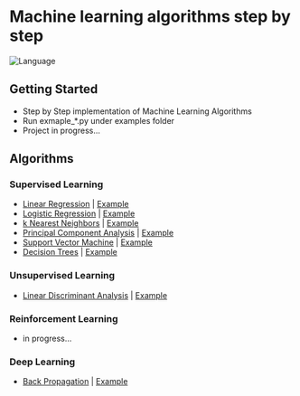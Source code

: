 # Machine learning algorithms step by step

![Language](https://img.shields.io/badge/language-Python3-blue.svg?style=flat)

## Getting Started
* Step by Step implementation of Machine Learning Algorithms
* Run exmaple_*.py under examples folder
* Project in progress...

## Algorithms
### Supervised Learning
* [Linear Regression](./ml/linear_regression/linear_regression.py) | [Example](./examples/example_lr.py)
* [Logistic Regression](./ml/logistic_regression/logistic_regression.py) | [Example](./examples/example_logit.py)
* [k Nearest Neighbors](./ml/k_nearest_neighbors/k_nearest_neighbors.py) | [Example](./examples/example_knn.py)
* [Principal Component Analysis](./ml/linear_discriminant_analysis/linear_discriminant_analysis.py) | [Example](./examples/example_lda.py)
* [Support Vector Machine](./ml/support_vector_machine/support_vector_machine.py) | [Example](./examples/example_svm.py)
* [Decision Trees](./ml/decision_tree/decision_tree.py) | [Example](./examples/example_dt.py)

### Unsupervised Learning
* [Linear Discriminant Analysis](./ml/principal_component_analysis/principal_component_analysis.py) | [Example](./examples/example_pca.py)

### Reinforcement Learning
* in progress...

### Deep Learning
* [Back Propagation](./ml/back_propagation/back_propagation.py) | [Example](./examples/example_bp.py)